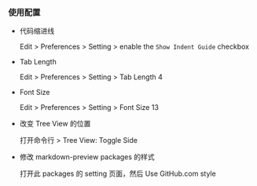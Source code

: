 ### 使用配置

- 代码缩进线

    Edit > Preferences > Setting > enable the `Show Indent Guide` checkbox

- Tab Length

    Edit > Preferences > Setting > Tab Length 4

- Font Size

    Edit > Preferences > Setting > Font Size 13

- 改变 Tree View 的位置

    打开命令行 > Tree View: Toggle Side

- 修改 markdown-preview packages 的样式

    打开此 packages 的 setting 页面，然后 Use GitHub.com style
